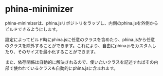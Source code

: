 
# phina-minimizer

phina-minimizerは、phina.jsリポジトリをラップし、内側のphina.jsを外側からビルドできるようにします。

設定によってビルド時にphina.jsに任意のクラスを含めたり、phina.jsから任意のクラスを除外することができます。これにより、自由にphina.jsをカスタムしたり、そのサイズを最小化することができます。

また、依存関係は自動的に解決されるので、使いたいクラスを記述すればその内部で使われているクラスも自動的にphina.jsに含まれます。
